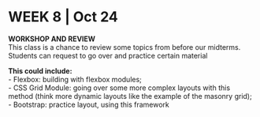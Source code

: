 <h1>WEEK 8 | Oct 24 </h1>
<p><strong>WORKSHOP AND REVIEW</strong><br>
This class is a chance to review some topics from before our midterms. Students can request to go over and practice certain material<br>
</p>
<p><strong>This could include:</strong><br>
- Flexbox: building with flexbox modules;<br>
- CSS Grid Module: going over some more complex layouts with this method (think more dynamic layouts like the example of the masonry grid);<br>
- Bootstrap: practice layout, using this framework </p>
